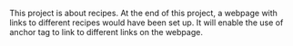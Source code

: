 This project is about recipes.
At the end of this project, a webpage with links to different recipes would have been set up.
It will enable the use of anchor tag to link to different links on the webpage.